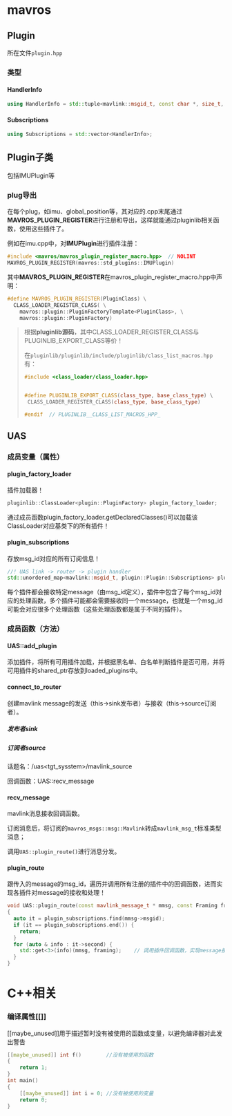# mavros



## Plugin

所在文件`plugin.hpp`

### 类型

#### HandlerInfo

```c++
using HandlerInfo = std::tuple<mavlink::msgid_t, const char *, size_t, HandlerCb>;
```

#### Subscriptions

```c++
using Subscriptions = std::vector<HandlerInfo>;
```

## Plugin子类

包括IMUPlugin等



### plug导出

在每个plug，如imu、global_position等，其对应的.cpp末尾通过**MAVROS_PLUGIN_REGISTER**进行注册和导出，这样就能通过pluginlib相关函数，使用这些插件了。

例如在imu.cpp中，对**IMUPlugin**进行插件注册：

```c++
#include <mavros/mavros_plugin_register_macro.hpp>  // NOLINT
MAVROS_PLUGIN_REGISTER(mavros::std_plugins::IMUPlugin)
```

其中**MAVROS_PLUGIN_REGISTER**在mavros_plugin_register_macro.hpp中声明：

```c++
#define MAVROS_PLUGIN_REGISTER(PluginClass) \
  CLASS_LOADER_REGISTER_CLASS( \
    mavros::plugin::PluginFactoryTemplate<PluginClass>, \
    mavros::plugin::PluginFactory)
```



>根据**pluginlib源码**，其中CLASS_LOADER_REGISTER_CLASS与PLUGINLIB_EXPORT_CLASS等价！
>
>在`pluginlib/pluginlib/include/pluginlib/class_list_macros.hpp`有：
>
>```c++
>#include <class_loader/class_loader.hpp>
>
>
>#define PLUGINLIB_EXPORT_CLASS(class_type, base_class_type) \
>  CLASS_LOADER_REGISTER_CLASS(class_type, base_class_type)
>
>#endif  // PLUGINLIB__CLASS_LIST_MACROS_HPP_
>```
>
>





## UAS

### 成员变量（属性）

#### plugin_factory_loader

插件加载器！

```c++
pluginlib::ClassLoader<plugin::PluginFactory> plugin_factory_loader;
```

通过成员函数plugin_factory_loader.getDeclaredClasses()可以加载该ClassLoader对应基类下的所有插件！

#### plugin_subscriptions

存放msg_id对应的所有订阅信息！

```c++
//! UAS link -> router -> plugin handler
std::unordered_map<mavlink::msgid_t, plugin::Plugin::Subscriptions> plugin_subscriptions;
```

每个插件都会接收特定message（由msg_id定义），插件中包含了每个msg_id对应的处理函数，多个插件可能都会需要接收同一个message，也就是一个msg_id可能会对应很多个处理函数（这些处理函数都是属于不同的插件）。



### 成员函数（方法）

#### UAS::add_plugin

添加插件，将所有可用插件加载，并根据黑名单、白名单判断插件是否可用，并将可用插件的shared_ptr存放到loaded_plugins中。

#### connect_to_router

创建mavlink message的发送（this->sink发布者）与接收（this->source订阅者）。

##### 发布者sink

##### 订阅者source

话题名：/uas<tgt_sysstem>/mavlink_source

回调函数：UAS::recv_message

#### recv_message

mavlink消息接收回调函数。

订阅消息后，将订阅的`mavros_msgs::msg::Mavlink`转成`mavlink_msg_t`标准类型消息；

调用`UAS::plugin_route()`进行消息分发。

#### plugin_route

跟传入的message的msg_id，遍历并调用所有注册的插件中的回调函数，进而实现各插件对message的接收和处理！

```c++
void UAS::plugin_route(const mavlink_message_t * mmsg, const Framing framing)
{
  auto it = plugin_subscriptions.find(mmsg->msgid);
  if (it == plugin_subscriptions.end()) {
    return;
  }
  for (auto & info : it->second) {
    std::get<3>(info)(mmsg, framing);    // 调用插件回调函数，实现message接收和处理
  }
}
```





# C++相关

### 编译属性[[]]

[[maybe_unused]]用于描述暂时没有被使用的函数或变量，以避免编译器对此发出警告

```c++
[[maybe_unused]] int f()        //没有被使用的函数
{
	return 1;
}
int main()
{
	[[maybe_unused]] int i = 0; //没有被使用的变量
    return 0;
}
```


